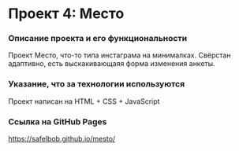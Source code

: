# Проект 4: Место

### Описание проекта и его функциональности
Проект Место, что-то типа инстаграма на минималках. Свёрстан адаптивно, есть выскакивающаяя форма изменения анкеты.

### Указание, что за технологии используются
Проект написан на HTML + CSS + JavaScript

### Ссылка на GitHub Pages
https://safelbob.github.io/mesto/